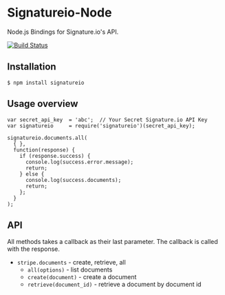 # Signatureio-Node

Node.js Bindings for Signature.io's API.

[![Build Status](https://travis-ci.org/scottmotte/signatureio-node.png)](https://travis-ci.org/scottmotte/signatureio-node)

## Installation

    $ npm install signatureio

## Usage overview

    var secret_api_key  = 'abc';  // Your Secret Signature.io API Key
    var signatureio     = require('signatureio')(secret_api_key);

    signatureio.documents.all(
      { },
      function(response) {
        if (response.success) {
          console.log(success.error.message);
          return;
        } else {
          console.log(success.documents);
          return;
        };
      }
    );

## API

All methods takes a callback as their last parameter. The callback is called with the response.

* `stripe.documents` - create, retrieve, all
  * `all(options)` - list documents
  * `create(document)` - create a document
  * `retrieve(document_id)` - retrieve a document by document id